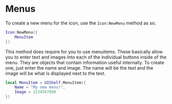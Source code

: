 # Menus

To create a new menu for the icon, use the `Icon:NewMenu` method as so.

```lua
Icon:NewMenu({
    MenuItem
})
```

This method does require for you to use menuitems. These basically allow you to enter text and images into each of the individual buttons inside of the menu. They are objects that contain information useful internally. To create one, just enter the name and image. The name will be the text and the image will be what is displayed next to the text.

```lua
local MenuItem = UIShelf.MenuItem({
    Name = "My new menu!",
    Image = 1234567890
})
```